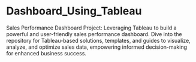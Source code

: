 # Dashboard_Using_Tableau
Sales Performance Dashboard Project: Leveraging Tableau to build a powerful and user-friendly sales performance dashboard. Dive into the repository for Tableau-based solutions, templates, and guides to visualize, analyze, and optimize sales data, empowering informed decision-making for enhanced business success.
